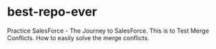 # best-repo-ever
Practice
SalesForce - The Journey to SalesForce.
This is to Test Merge Conflicts.
How to easily solve the merge conflicts.